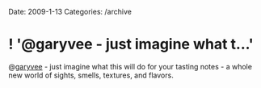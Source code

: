 Date: 2009-1-13
Categories: /archive

# ! '@garyvee - just imagine what t...'

@<a href="http://twitter.com/garyvee">garyvee</a> - just imagine what this will do for your tasting notes - a whole new world of sights, smells, textures, and flavors.
